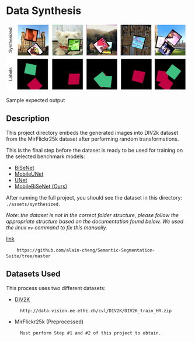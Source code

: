 # Data Synthesis

![synthesized](/docs/Images/synthesized.jpg)

Sample expected output

## Description
This project directory embeds the generated images into DIV2k dataset from the MirFlickr25k dataset after performing random transformations.

This is the final step before the dataset is ready to be used for training on the selected benchmark models:

- [BiSeNet](https://github.com/GeorgeSeif/Semantic-Segmentation-Suite/tree/master/models)
- [MobileUNet](https://github.com/GeorgeSeif/Semantic-Segmentation-Suite/tree/master/models)
- [UNet](https://github.com/alain-cheng/Semantic-Segmentation-Suite/tree/master/models)
- [MobileBiSeNet (Ours)](https://github.com/alain-cheng/Semantic-Segmentation-Suite/tree/master/models)

After running the full project, you should see the dataset in this directory: `./assets/synthesized`. 

*Note: the dataset is not in the correct folder structure, please follow the appropriate structure based on the documentation found below. We used the linux `mv` command to fix this manually.*

[link](https://github.com/alain-cheng/Semantic-Segmentation-Suite/tree/master)

        https://github.com/alain-cheng/Semantic-Segmentation-Suite/tree/master

## Datasets Used

This process uses two different datasets:

- [DIV2K](http://data.vision.ee.ethz.ch/cvl/DIV2K/DIV2K_train_HR.zip)

        http://data.vision.ee.ethz.ch/cvl/DIV2K/DIV2K_train_HR.zip

- MirFlickr25k (Preprocessed)

        Must perform Step #1 and #2 of this project to obtain.